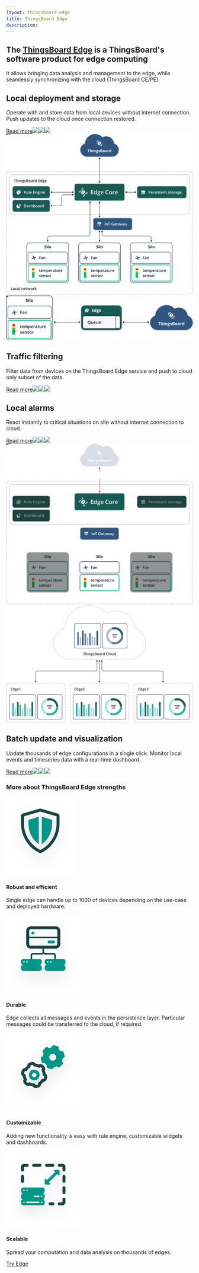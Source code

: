 ```yaml
---
layout: thingsboard-edge
title: ThingsBoard Edge
description:
---
```


<section id="intro">
	<main>
		<h1 class="intro_title">The <a href="/docs/edge/what-is-edge/">ThingsBoard Edge</a> is a ThingsBoard's software product for edge computing</h1>
        <p class="labeling">It allows bringing data analysis and management to the edge, while seamlessly synchronizing with the cloud (ThingsBoard CE/PE).</p>
	</main>
</section>

<section id="local-deployment">
    <main>
        <div id="background">
            <div class="main1"></div><div class="small1"></div><div class="small2"></div><div class="small3"></div><div class="small4"></div>
        </div>
        <div class="block">
            <div class="feature-des"><h2>Local deployment and storage</h2>
                <p>Operate with and store data from local devices without internet connection. Push updates to the cloud once connection restored.</p>
                <a class="read-more-button" href="/docs/edge/what-is-edge/">Read more<img class="arrow first" src="/images/pe/read-more-arrow.svg"><img class="arrow second" src="/images/pe/read-more-arrow.svg"><img class="arrow third" src="/images/pe/read-more-arrow.svg"></a>
            </div>
            <div class="block-img">
                <img src="/images/edge/local-deployment.svg">
            </div>
        </div>
    </main>
</section>

<section id="data-filtering">
    <main>
        <div class="block">
            <div class="block-img">
                <img src="/images/edge/data-filtering.svg">
            </div>
            <div class="feature-des"><h2>Traffic filtering</h2>
                <p>Filter data from devices on the ThingsBoard Edge service and push to cloud only subset of the data.</p>
                <a class="read-more-button" href="/docs/edge/what-is-edge/">Read more<img class="arrow first" src="/images/pe/read-more-arrow.svg"><img class="arrow second" src="/images/pe/read-more-arrow.svg"><img class="arrow third" src="/images/pe/read-more-arrow.svg"></a>
            </div>
        </div>
    </main>
</section>

<section id="local-alarms">
    <main>
        <div id="background">
            <div class="main2"></div><div class="small5"></div><div class="small6"></div><div class="small7"></div>
        </div>
        <div class="block">
            <div class="feature-des"><h2>Local alarms</h2>
                <p>React instantly to critical situations on site without internet connection to cloud.</p>
                <a class="read-more-button" href="/docs/edge/what-is-edge/">Read more<img class="arrow first" src="/images/pe/read-more-arrow.svg"><img class="arrow second" src="/images/pe/read-more-arrow.svg"><img class="arrow third" src="/images/pe/read-more-arrow.svg"></a>
            </div>
            <div class="block-img">
                <img src="/images/edge/local-alarms.svg">
            </div>
        </div>
    </main>
</section>

<section id="batch-update">
    <main>
        <div class="block">
            <div class="block-img">
                <img src="/images/edge/batch-update.svg">
            </div>
            <div class="feature-des"><h2>Batch update and visualization</h2>
                <p>Update thousands of edge configurations in a single click. Monitor local events and timeseries data with a real-time dashboard.</p>
                <a class="read-more-button" href="/docs/edge/what-is-edge/">Read more<img class="arrow first" src="/images/pe/read-more-arrow.svg"><img class="arrow second" src="/images/pe/read-more-arrow.svg"><img class="arrow third" src="/images/pe/read-more-arrow.svg"></a>
            </div>
        </div>
    </main>
</section>


<section id="bottom-features">
    <main>
        <div id="background">
            <div class="main3"></div><div class="small8"></div>
        </div>
        <h3>More about ThingsBoard Edge strengths</h3>
        <div class="cards row">
            <div class="col-lg-6">
                <div class="block">
                    <img src="/images/edge/robust-icon.svg">
                    <div>
                        <h4 class="title">Robust and efficient</h4>
                        <p>Single edge can handle up to 1000 of devices depending on the use-case and deployed hardware.</p>
                    </div>
                </div>
            </div>
            <div class="col-lg-6">
                <div class="block"><img src="/images/edge/durable-icon.svg">
                    <div>
                        <h4 class="title">Durable</h4>
                        <p>Edge collects all messages and events in the persistence layer. Particular messages could be transferred to the cloud, if required.</p>
                    </div>
                </div>
            </div>
            <div class="col-lg-6">
                <div class="block"><img src="/images/edge/customizable-icon.svg">
                    <div>
                    <h4 class="title">Customizable</h4>
                    <p>Adding new functionality is easy with rule engine, customizable widgets and dashboards.</p>
                    </div>
                </div>
            </div>
            <div class="col-lg-6">
                <div class="block"><img src="/images/edge/scalable-icon.svg">
                    <div>
                    <h4 class="title">Scalable</h4>
                    <p>Spread your computation and data analysis on thousands of edges.</p>
                    </div>
                </div>
            </div>
        </div>
    </main>
</section>

<section id="bottom">
    <a href="/pricing/?active=thingsboard-edge" class="bottom-button">Try Edge</a>
</section>
